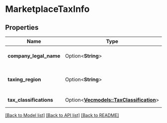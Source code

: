 # MarketplaceTaxInfo

## Properties

Name | Type | Description | Notes
------------ | ------------- | ------------- | -------------
**company_legal_name** | Option<**String**> | The legal name of the company. | [optional]
**taxing_region** | Option<**String**> | The country or region imposing the tax. | [optional]
**tax_classifications** | Option<[**Vec<models::TaxClassification>**](TaxClassification.md)> | The list of tax classifications. | [optional]

[[Back to Model list]](../README.md#documentation-for-models) [[Back to API list]](../README.md#documentation-for-api-endpoints) [[Back to README]](../README.md)


